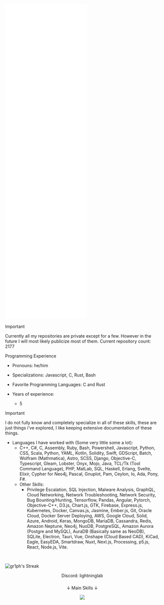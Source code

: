 <picture>
  <img src="/github-metrics.svg" alt="Metrics">
</picture>

> [!IMPORTANT]
> Currently all my repositories are private except for a few. However in the future I will most likely publicize most of them. Current repository count: 2177

Programming Experience
- Pronouns: he/him
  
- Specializations: Javascript, C, Rust, Bash

- Favorite Programming Languages: C and Rust

- Years of experience:
  - 5

> [!IMPORTANT]
> I do not fully know and completely specialize in all of these skills, these are just things i've explored, I like keeping extensive documentation of these things.

- Languages I have worked with (Some very little some a lot):
  - C++, C#, C, Assembly, Ruby, Bash, Powershell, Javascript, Python, CSS, Scala, Python, YAML, Kotlin, Solidity, Swift, GDScript, Batch, Wolfram (Mathmatica), Astro, SCSS, Django, Objective-C, Typescript, Gleam, Lobster, Onyx, Mojo, Java, TCL/Tk (Tool Command Language), PHP, MatLab, SQL, Haskell, Erlang, Svelte, Elixir, Cypher for Neo4j, Pascal, Gnuplot, Pam, Ceylon, Io, Ada, Pony, F#.
  - Other Skills:
    - Privilege Escalation, SQL Injection, Malware Analysis, GraphQL, Cloud Networking, Network Troubleshooting, Network Security, Bug Bounting/Hunting, Tensorflow, Pandas, Angular, Pytorch, Objective-C++, D3.js, Chart.js, GTK, Firebase, Express.js, Kubernetes, Docker, Canvas.js, Jasmine, Ember.js, Git, Oracle Cloud, Docker Server Deploying, AWS, Google Cloud, Solid, Azure, Android, Keras, MongoDB, MariaDB, Cassandra, Redis, Amazon Neptune, Neo4j, NuoDB, PostgreSQL, Amazon Aurora (Postgre and MySQL), AuraDB (Basically same as NeoDB), SQLite, Electron, Tauri, Vue, Onshape (Cloud Based CAD), KiCad, Eagle, EasyEDA, Smartdraw, Nuxt, Next.js, Processing, p5.js, React, Node.js, Vite.

<br>

![gr1ph's Streak](https://github-readme-streak-stats.herokuapp.com/?user=gr1ph&theme=graywhite&hide_border=true)

<div align="center">
  Discord: lightninglab
</div>

###
<p align="center">
  ↓ Main Skills ↓
</p>

<p align="center">
  <a href="https://skillicons.dev">
    <img src="https://skillicons.dev/icons?i=python,css,js,nodejs,expressjs" />
  </a>
</p>
